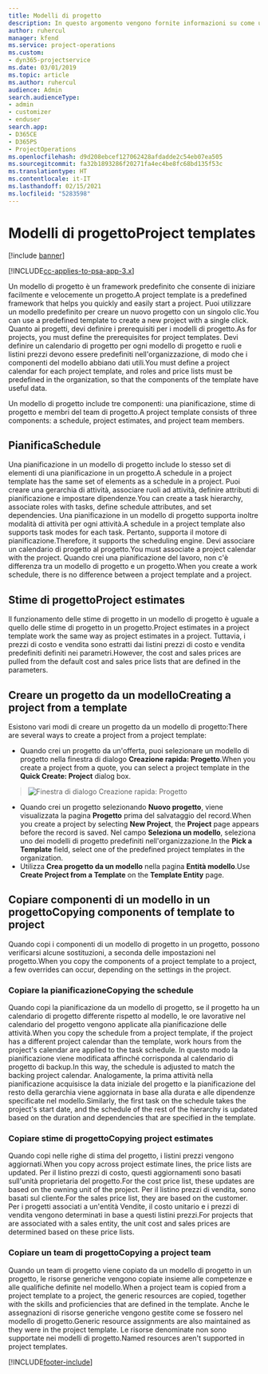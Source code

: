 ```yaml
---
title: Modelli di progetto
description: In questo argomento vengono fornite informazioni su come utilizzare modelli di progetto per una rapida configurazione dei progetti.
author: ruhercul
manager: kfend
ms.service: project-operations
ms.custom:
- dyn365-projectservice
ms.date: 03/01/2019
ms.topic: article
ms.author: ruhercul
audience: Admin
search.audienceType:
- admin
- customizer
- enduser
search.app:
- D365CE
- D365PS
- ProjectOperations
ms.openlocfilehash: d9d208ebcef127062428afdadde2c54eb07ea505
ms.sourcegitcommit: fa32b1893286f20271fa4ec4be8fc68bd135f53c
ms.translationtype: HT
ms.contentlocale: it-IT
ms.lasthandoff: 02/15/2021
ms.locfileid: "5283598"
---
```

# <a name="project-templates"></a><span data-ttu-id="24bc5-103">Modelli di progetto</span><span class="sxs-lookup"><span data-stu-id="24bc5-103">Project templates</span></span> 

[!include [banner](../includes/psa-now-project-operations.md)]

[!INCLUDE[cc-applies-to-psa-app-3.x](../includes/cc-applies-to-psa-app-3x.md)]

<span data-ttu-id="24bc5-104">Un modello di progetto è un framework predefinito che consente di iniziare facilmente e velocemente un progetto.</span><span class="sxs-lookup"><span data-stu-id="24bc5-104">A project template is a predefined framework that helps you quickly and easily start a project.</span></span> <span data-ttu-id="24bc5-105">Puoi utilizzare un modello predefinito per creare un nuovo progetto con un singolo clic.</span><span class="sxs-lookup"><span data-stu-id="24bc5-105">You can use a predefined template to create a new project with a single click.</span></span> <span data-ttu-id="24bc5-106">Quanto ai progetti, devi definire i prerequisiti per i modelli di progetto.</span><span class="sxs-lookup"><span data-stu-id="24bc5-106">As for projects, you must define the prerequisites for project templates.</span></span> <span data-ttu-id="24bc5-107">Devi definire un calendario di progetto per ogni modello di progetto e ruoli e listini prezzi devono essere predefiniti nell'organizzazione, di modo che i componenti del modello abbiano dati utili.</span><span class="sxs-lookup"><span data-stu-id="24bc5-107">You must define a project calendar for each project template, and roles and price lists must be predefined in the organization, so that the components of the template have useful data.</span></span>

<span data-ttu-id="24bc5-108">Un modello di progetto include tre componenti: una pianificazione, stime di progetto e membri del team di progetto.</span><span class="sxs-lookup"><span data-stu-id="24bc5-108">A project template consists of three components: a schedule, project estimates, and project team members.</span></span>

## <a name="schedule"></a><span data-ttu-id="24bc5-109">Pianifica</span><span class="sxs-lookup"><span data-stu-id="24bc5-109">Schedule</span></span>

<span data-ttu-id="24bc5-110">Una pianificazione in un modello di progetto include lo stesso set di elementi di una pianificazione in un progetto.</span><span class="sxs-lookup"><span data-stu-id="24bc5-110">A schedule in a project template has the same set of elements as a schedule in a project.</span></span> <span data-ttu-id="24bc5-111">Puoi creare una gerarchia di attività, associare ruoli ad attività, definire attributi di pianificazione e impostare dipendenze.</span><span class="sxs-lookup"><span data-stu-id="24bc5-111">You can create a task hierarchy, associate roles with tasks, define schedule attributes, and set dependencies.</span></span> <span data-ttu-id="24bc5-112">Una pianificazione in un modello di progetto supporta inoltre modalità di attività per ogni attività.</span><span class="sxs-lookup"><span data-stu-id="24bc5-112">A schedule in a project template also supports task modes for each task.</span></span> <span data-ttu-id="24bc5-113">Pertanto, supporta il motore di pianificazione.</span><span class="sxs-lookup"><span data-stu-id="24bc5-113">Therefore, it supports the scheduling engine.</span></span> <span data-ttu-id="24bc5-114">Devi associare un calendario di progetto al progetto.</span><span class="sxs-lookup"><span data-stu-id="24bc5-114">You must associate a project calendar with the project.</span></span> <span data-ttu-id="24bc5-115">Quando crei una pianificazione del lavoro, non c'è differenza tra un modello di progetto e un progetto.</span><span class="sxs-lookup"><span data-stu-id="24bc5-115">When you create a work schedule, there is no difference between a project template and a project.</span></span>

## <a name="project-estimates"></a><span data-ttu-id="24bc5-116">Stime di progetto</span><span class="sxs-lookup"><span data-stu-id="24bc5-116">Project estimates</span></span>

<span data-ttu-id="24bc5-117">Il funzionamento delle stime di progetto in un modello di progetto è uguale a quello delle stime di progetto in un progetto.</span><span class="sxs-lookup"><span data-stu-id="24bc5-117">Project estimates in a project template work the same way as project estimates in a project.</span></span> <span data-ttu-id="24bc5-118">Tuttavia, i prezzi di costo e vendita sono estratti dai listini prezzi di costo e vendita predefiniti definiti nei parametri.</span><span class="sxs-lookup"><span data-stu-id="24bc5-118">However, the cost and sales prices are pulled from the default cost and sales price lists that are defined in the parameters.</span></span>

## <a name="creating-a-project-from-a-template"></a><span data-ttu-id="24bc5-119">Creare un progetto da un modello</span><span class="sxs-lookup"><span data-stu-id="24bc5-119">Creating a project from a template</span></span>
 
<span data-ttu-id="24bc5-120">Esistono vari modi di creare un progetto da un modello di progetto:</span><span class="sxs-lookup"><span data-stu-id="24bc5-120">There are several ways to create a project from a project template:</span></span>

- <span data-ttu-id="24bc5-121">Quando crei un progetto da un'offerta, puoi selezionare un modello di progetto nella finestra di dialogo **Creazione rapida: Progetto**.</span><span class="sxs-lookup"><span data-stu-id="24bc5-121">When you create a project from a quote, you can select a project template in the **Quick Create: Project** dialog box.</span></span>

> ![Finestra di dialogo Creazione rapida: Progetto](media/project-11.png)

- <span data-ttu-id="24bc5-123">Quando crei un progetto selezionando **Nuovo progetto**, viene visualizzata la pagina **Progetto** prima del salvataggio del record.</span><span class="sxs-lookup"><span data-stu-id="24bc5-123">When you create a project by selecting **New Project**, the **Project** page appears before the record is saved.</span></span> <span data-ttu-id="24bc5-124">Nel campo **Seleziona un modello**, seleziona uno dei modelli di progetto predefiniti nell'organizzazione.</span><span class="sxs-lookup"><span data-stu-id="24bc5-124">In the **Pick a Template** field, select one of the predefined project templates in the organization.</span></span>
- <span data-ttu-id="24bc5-125">Utilizza **Crea progetto da un modello** nella pagina **Entità modello**.</span><span class="sxs-lookup"><span data-stu-id="24bc5-125">Use **Create Project from a Template** on the **Template Entity** page.</span></span>

## <a name="copying-components-of-template-to-project"></a><span data-ttu-id="24bc5-126">Copiare componenti di un modello in un progetto</span><span class="sxs-lookup"><span data-stu-id="24bc5-126">Copying components of template to project</span></span>

<span data-ttu-id="24bc5-127">Quando copi i componenti di un modello di progetto in un progetto, possono verificarsi alcune sostituzioni, a seconda delle impostazioni nel progetto.</span><span class="sxs-lookup"><span data-stu-id="24bc5-127">When you copy the components of a project template to a project, a few overrides can occur, depending on the settings in the project.</span></span>

### <a name="copying-the-schedule"></a><span data-ttu-id="24bc5-128">Copiare la pianificazione</span><span class="sxs-lookup"><span data-stu-id="24bc5-128">Copying the schedule</span></span>

<span data-ttu-id="24bc5-129">Quando copi la pianificazione da un modello di progetto, se il progetto ha un calendario di progetto differente rispetto al modello, le ore lavorative nel calendario del progetto vengono applicate alla pianificazione delle attività.</span><span class="sxs-lookup"><span data-stu-id="24bc5-129">When you copy the schedule from a project template, if the project has a different project calendar than the template, work hours from the project's calendar are applied to the task schedule.</span></span> <span data-ttu-id="24bc5-130">In questo modo la pianificazione viene modificata affinché corrisponda al calendario di progetto di backup.</span><span class="sxs-lookup"><span data-stu-id="24bc5-130">In this way, the schedule is adjusted to match the backing project calendar.</span></span> <span data-ttu-id="24bc5-131">Analogamente, la prima attività nella pianificazione acquisisce la data iniziale del progetto e la pianificazione del resto della gerarchia viene aggiornata in base alla durata e alle dipendenze specificate nel modello.</span><span class="sxs-lookup"><span data-stu-id="24bc5-131">Similarly, the first task on the schedule takes the project's start date, and the schedule of the rest of the hierarchy is updated based on the duration and dependencies that are specified in the template.</span></span> 

### <a name="copying-project-estimates"></a><span data-ttu-id="24bc5-132">Copiare stime di progetto</span><span class="sxs-lookup"><span data-stu-id="24bc5-132">Copying project estimates</span></span> 

<span data-ttu-id="24bc5-133">Quando copi nelle righe di stima del progetto, i listini prezzi vengono aggiornati.</span><span class="sxs-lookup"><span data-stu-id="24bc5-133">When you copy across project estimate lines, the price lists are updated.</span></span> <span data-ttu-id="24bc5-134">Per il listino prezzi di costo, questi aggiornamenti sono basati sull'unità proprietaria del progetto.</span><span class="sxs-lookup"><span data-stu-id="24bc5-134">For the cost price list, these updates are based on the owning unit of the project.</span></span> <span data-ttu-id="24bc5-135">Per il listino prezzi di vendita, sono basati sul cliente.</span><span class="sxs-lookup"><span data-stu-id="24bc5-135">For the sales price list, they are based on the customer.</span></span> <span data-ttu-id="24bc5-136">Per i progetti associati a un'entità Vendite, il costo unitario e i prezzi di vendita vengono determinati in base a questi listini prezzi.</span><span class="sxs-lookup"><span data-stu-id="24bc5-136">For projects that are associated with a sales entity, the unit cost and sales prices are determined based on these price lists.</span></span>

### <a name="copying-a-project-team"></a><span data-ttu-id="24bc5-137">Copiare un team di progetto</span><span class="sxs-lookup"><span data-stu-id="24bc5-137">Copying a project team</span></span>

<span data-ttu-id="24bc5-138">Quando un team di progetto viene copiato da un modello di progetto in un progetto, le risorse generiche vengono copiate insieme alle competenze e alle qualifiche definite nel modello.</span><span class="sxs-lookup"><span data-stu-id="24bc5-138">When a project team is copied from a project template to a project, the generic resources are copied, together with the skills and proficiencies that are defined in the template.</span></span> <span data-ttu-id="24bc5-139">Anche le assegnazioni di risorse generiche vengono gestite come se fossero nel modello di progetto.</span><span class="sxs-lookup"><span data-stu-id="24bc5-139">Generic resource assignments are also maintained as they were in the project template.</span></span> <span data-ttu-id="24bc5-140">Le risorse denominate non sono supportate nei modelli di progetto.</span><span class="sxs-lookup"><span data-stu-id="24bc5-140">Named resources aren't supported in project templates.</span></span>


[!INCLUDE[footer-include](../includes/footer-banner.md)]